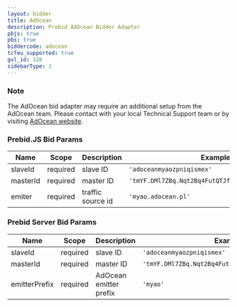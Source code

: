 ```yaml
---
layout: bidder
title: AdOcean
description: Prebid AdOcean Bidder Adaptor
pbjs: true
pbs: true
biddercode: adocean
tcfeu_supported: true
gvl_id: 328
sidebarType: 1
---
```


### Note

The AdOcean bid adapter may require an additional setup from the AdOcean team. Please contact with your local Technical Support team or by visiting [AdOcean website](https://adocean-global.com/en/contact/).

### Prebid.JS Bid Params


| Name     | Scope    | Description       | Example                                            | Type     |
|----------|----------|-------------------|----------------------------------------------------|----------|
| slaveId  | required | slave ID          | `'adoceanmyaozpniqismex'`                          | `string` |
| masterId | required | master ID         | `'tmYF.DMl7ZBq.Nqt2Bq4FutQTJfTpxCOmtNPZoQUDcL.G7'` | `string` |
| emiter   | required | traffic source id | `'myao.adocean.pl'`                                | `string` |

### Prebid Server Bid Params


| Name          | Scope    | Description                                           | Example                                            | Type     |
|---------------|----------|-------------------------------------------------------|----------------------------------------------------|----------|
| slaveId       | required | slave ID                                              | `'adoceanmyaozpniqismex'`                          | `string` |
| masterId      | required | master ID                                             | `'tmYF.DMl7ZBq.Nqt2Bq4FutQTJfTpxCOmtNPZoQUDcL.G7'` | `string` |
| emitterPrefix | required | AdOcean emitter prefix                                | `'myao'`                                           | `string` |
